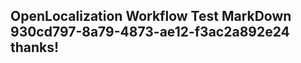 <properties
ms.topic="hero-topic"
ms.test1="hero-topic"
ms.test2="test"/>

## OpenLocalization Workflow Test MarkDown 930cd797-8a79-4873-ae12-f3ac2a892e24 thanks!
